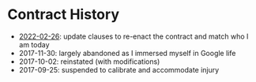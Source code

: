 # Contract History

* [2022-02-26](https://github.com/morgante/contract/pull/4): update clauses to re-enact the contract and match who I am today
* 2017-11-30: largely abandoned as I immersed myself in Google life
* 2017-10-02: reinstated (with modifications)
* 2017-09-25: suspended to calibrate and accommodate injury
